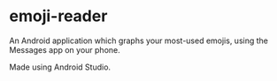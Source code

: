 # emoji-reader

An Android application which graphs your most-used emojis, using the Messages app on your phone.

Made using Android Studio.
